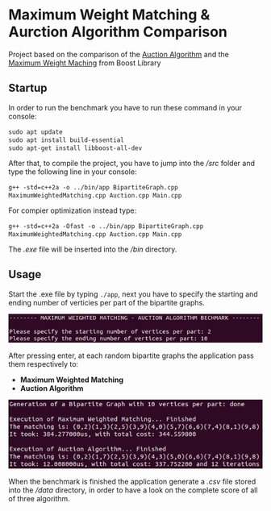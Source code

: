 # Maximum Weight Matching & Aurction Algorithm Comparison 
Project based on the comparison of the [Auction Algorithm](https://web.mit.edu/dimitrib/www/Auction_Trans.pdf) and the [Maximum Weight Maching](https://www.boost.org/doc/libs/1_79_0/libs/graph/doc/maximum_weighted_matching.html) from Boost Library

## Startup
In order to run the benchmark you have to run these command in your console:
```
sudo apt update
sudo apt install build-essential
sudo apt-get install libboost-all-dev
```

After that, to compile the project, you have to jump into the */src* folder and type the following line in your console:

```
g++ -std=c++2a -o ../bin/app BipartiteGraph.cpp MaximumWeightedMatching.cpp Auction.cpp Main.cpp
```

For compier optimization instead type:
```
g++ -std=c++2a -Ofast -o ../bin/app BipartiteGraph.cpp MaximumWeightedMatching.cpp Auction.cpp Main.cpp
```

The *.exe* file will be inserted into the */bin* directory.

## Usage
Start the .exe file by typing ```./app```, next you have to specify the starting and ending number of verticies per part of the bipartite graphs.

![](images/console_1.png)

After pressing enter, at each random bipartite graphs the application pass them respectively to:
* **Maximum Weighted Matching**
* **Auction Algorithm**

![](images/console_2.png)

When the benchmark is finished the application generate a *.csv* file stored into the */data* directory, in order to have a look on the complete score of all of three algorithm.